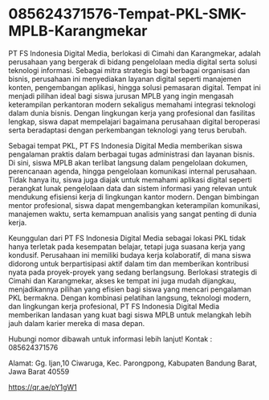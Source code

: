 # 085624371576-Tempat-PKL-SMK-MPLB-Karangmekar
PT FS Indonesia Digital Media, berlokasi di Cimahi dan Karangmekar, adalah perusahaan yang bergerak di bidang pengelolaan media digital serta solusi teknologi informasi. Sebagai mitra strategis bagi berbagai organisasi dan bisnis, perusahaan ini menyediakan layanan digital seperti manajemen konten, pengembangan aplikasi, hingga solusi pemasaran digital. Tempat ini menjadi pilihan ideal bagi siswa jurusan MPLB yang ingin mengasah keterampilan perkantoran modern sekaligus memahami integrasi teknologi dalam dunia bisnis. Dengan lingkungan kerja yang profesional dan fasilitas lengkap, siswa dapat mempelajari bagaimana perusahaan digital beroperasi serta beradaptasi dengan perkembangan teknologi yang terus berubah.

Sebagai tempat PKL, PT FS Indonesia Digital Media memberikan siswa pengalaman praktis dalam berbagai tugas administrasi dan layanan bisnis. Di sini, siswa MPLB akan terlibat langsung dalam pengelolaan dokumen, perencanaan agenda, hingga pengelolaan komunikasi internal perusahaan. Tidak hanya itu, siswa juga diajak untuk memahami aplikasi digital seperti perangkat lunak pengelolaan data dan sistem informasi yang relevan untuk mendukung efisiensi kerja di lingkungan kantor modern. Dengan bimbingan mentor profesional, siswa dapat mengembangkan keterampilan komunikasi, manajemen waktu, serta kemampuan analisis yang sangat penting di dunia kerja.

Keunggulan dari PT FS Indonesia Digital Media sebagai lokasi PKL tidak hanya terletak pada kesempatan belajar, tetapi juga suasana kerja yang kondusif. Perusahaan ini memiliki budaya kerja kolaboratif, di mana siswa didorong untuk berpartisipasi aktif dalam tim dan memberikan kontribusi nyata pada proyek-proyek yang sedang berlangsung. Berlokasi strategis di Cimahi dan Karangmekar, akses ke tempat ini juga mudah dijangkau, menjadikannya pilihan yang efisien bagi siswa yang mencari pengalaman PKL bermakna. Dengan kombinasi pelatihan langsung, teknologi modern, dan lingkungan kerja profesional, PT FS Indonesia Digital Media memberikan landasan yang kuat bagi siswa MPLB untuk melangkah lebih jauh dalam karier mereka di masa depan.

Hubungi nomor dibawah untuk informasi lebih lanjut!
Kontak :
085624371576

Alamat:
Gg. Ijan,10 Ciwaruga, Kec. Parongpong, Kabupaten Bandung Barat, Jawa Barat 40559

https://qr.ae/pY1gW1
